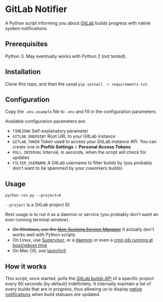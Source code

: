 # GitLab Notifier

A Python script informing you about [GitLab](https://about.gitlab.com/) builds progress with native system notifications.

## Prerequisites

Python 3. May eventually works with Python 2 (not tested).

## Installation

Clone this repo, and then the usual `pip install -r requirements.txt`.

## Configuration

Copy the `.env.example` file to `.env` and fill in the configuration parameters.

Available configuration parameters are:

  - `TIMEZONE` Self-explanatory parameter
  - `GITLAB_ENDPOINT` Root URL to your GitLab instance
  - `GITLAB_TOKEN` Token used to access your GitLab instance API. You can create one in **Profile Settings** > **Personal Access Tokens**
  - `POLL_INTERVAL` Interval, in seconds, when the script will check for updates
  - `FILTER_USERNAME` A GitLab username to filter builds by (you probably don't want to be spammed by your coworkers builds)

## Usage

```
python run.py --project=4
```

`--project` is a GitLab project ID.

Best usage is to run it as a daemon or service (you probably don't want an ever-running terminal window).

  - ~~On Windows, use the [Non-Sucking Service Manager](http://nssm.cc/)~~ It actually don't works well with Python scripts
  - On Linux, use [Supervisor](http://supervisord.org/), or a [daemon](http://blog.scphillips.com/posts/2013/07/getting-a-python-script-to-run-in-the-background-as-a-service-on-boot/) or even a [cron job running at boot/reboot time](http://www.cyberciti.biz/faq/linux-execute-cron-job-after-system-reboot/)
  - On Mac OS, use [launchctl](http://stackoverflow.com/questions/9522324/running-python-in-background-on-os-x)

## How it works

This script, once started, polls the [GitLab builds API](http://docs.gitlab.com/ce/api/builds.html) of a specific
project every 60 seconds (by default) indefinitely. It internally maintain a list of every builds that
are in progress, thus allowing us to display [native notifications](https://plyer.readthedocs.io/en/latest/) when build statuses are updated.